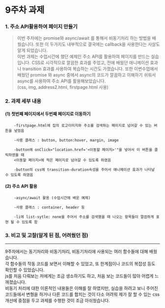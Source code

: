 # 9주차 과제 
### 1. 주소 API활용하여 페이지 만들기
> 이번 주차에는 promise와 async/await 를 통해서 비동기처리 하는 방법을 배웠습니다. 또한 이 두가지도 내부적으로 결국에는 callback을 사용한다는 사살도 알게 되었습니다.  
이번 과제는 수업시간에 했던 예제인 주소 API를 활용하여 페이지를 만드는 실습입니다. CSS로 시각적으로 깔끔한 효과를 주었고, 전에 배웠던 애니메이션 효과나 transition 효과를 사용하여 복습하는 시간도 가졌습니다. 또한 이번수업에서 배웠던 promise 와 async 중에서 async의 코드가 깔끔하고 이해하기 쉬워서 async를 사용하여 주소 API를 활용해보았습니다.  
(css, img, address2.html, firstpage.html 사용)

### 2. 과제 세부 내용

 #### (1) 첫번째 페이지에서 두번째 페이지로 이동하기

        -firstpage.html에 집의 로고이미지와 주소를 검색하는 페이지로 넘어갈 수 있는 버튼을 넣었음

        -사용 클래스 : button, button:hover, margin, image

        -button에 onClick="location.href='<이동할 페이지>'"을 넣어서 이 버튼을 클릭하였을 때  
        <이동할 페이지>에 적은 페이지로 넘어갈 수 있도록 하였음

        -button의 css에 transition-duration속성을 주어서 애니메이션 효과가 나타날 수 있도록 하였음

 #### (2) 주소 API 활용 

        -async/await 활용 (수업시간에 배운 예제)

        -사용 클래스 : container, header 등

        -li에 list-sytle: none을 주어서 주소를 검색했을 때 나오는 항목들이 깔끔하게 표현 될 수 있도록 함

### 3. 비고 및 고찰(알게 된 점, 어려웠던 점)
- ---------------------------------------------------------------
 9주차에서는 동기처리와 비동기처리, 비동기처리에 사용되는 여러 함수들에 대해 배웠습니다.  
 각 함수들의 작동 코드를 보면서 이해할 수 있었고, 또 한계점이나 코드의 복잡성 등도 확인할 수 있었습니다.  
 js를 처음 다뤄보는 저에게는 조금 생소하기도 하고, 처음 보는 코드들이 많아 어렵게 느껴졌습니다.  
 비동기 처리에 대한 이론적인 내용들은 이해를 잘 하였지만, 실습을 하려고 보니 주어진 코드들에서 변형을 하거나 다른 코드를 합치는 것이 다소 어려워 제가 잘 할 수 있는 css 개선에 중점을 두고 과제를 수행한 것이 조금 아쉬웠습니다.

